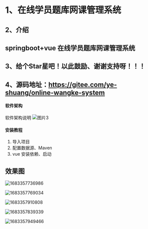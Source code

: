 # 1、在线学员题库网课管理系统

## 2、介绍

## springboot+vue  在线学员题库网课管理系统

## 3、给个Star星吧！以此鼓励、谢谢支持呀！！！

## 4、源码地址：https://gitee.com/ye-shuang/online-wangke-system

#### 软件架构

软件架构说明
![图片3](https://github.com/yeshuang2/online-wangke-system/assets/65081283/6340a074-9cb1-4d0d-90ab-1a1318cbf089)


#### 安装教程

1.  导入项目
2.  配置数据源、Maven
3.  vue 安装依赖、启动

## 效果图

![1683357736986](https://github.com/yeshuang2/online-wangke-system/assets/65081283/f049f6d6-d678-491f-879d-537332f2f39f)

![1683357769034](https://github.com/yeshuang2/online-wangke-system/assets/65081283/2eef0be3-1807-4026-b9d0-04817f034e2a)

![1683357910808](https://github.com/yeshuang2/online-wangke-system/assets/65081283/aa3705fa-fa4b-47cb-a6ae-77ee1e2173f8)

![1683357839339](https://github.com/yeshuang2/online-wangke-system/assets/65081283/757eaa34-c9c9-45bd-b414-55405b3a48de)

![1683357949466](https://github.com/yeshuang2/online-wangke-system/assets/65081283/cb8dc18d-2016-48bc-8a91-0a85acd6f2b3)

